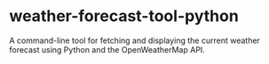 # weather-forecast-tool-python
A command-line tool for fetching and displaying the current weather forecast using Python and the OpenWeatherMap API.
